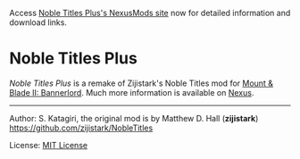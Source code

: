 Access [Noble Titles Plus's NexusMods site](https://www.nexusmods.com/mountandblade2bannerlord/mods/5348) now for detailed information and download links.

# Noble Titles Plus

_Noble Titles Plus_ is a remake of Zijistark's Noble Titles mod for [Mount & Blade II: Bannerlord](https://www.taleworlds.com/en/Games/Bannerlord). Much more information is available on [Nexus](https://www.nexusmods.com/mountandblade2bannerlord/mods/5348).

---

Author: S. Katagiri, the original mod is by Matthew D. Hall (**zijistark**) https://github.com/zijistark/NobleTitles

License: [MIT License](LICENSE)
